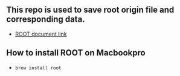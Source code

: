 ## This repo is used to save root origin file and corresponding data.
  - [ROOT document link](https://root.cern.ch/doc/master/index.html)

## How to install ROOT on Macbookpro
  - `brew install root`
